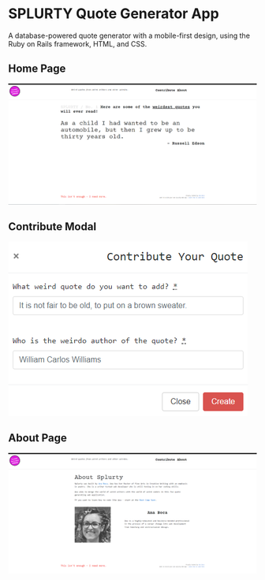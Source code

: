 # SPLURTY Quote Generator App

A database-powered quote generator with a mobile-first design, using the Ruby on Rails framework, HTML, and CSS.


## Home Page

![App Screenshot One](https://github.com/AnaBoca/splurty/blob/master/app/assets/images/screenshot1.PNG?raw=true)


## Contribute Modal

![App Screenshot Two](https://github.com/AnaBoca/splurty/blob/master/app/assets/images/screenshot2.PNG)


## About Page

![App Screenshot Two](https://github.com/AnaBoca/splurty/blob/master/app/assets/images/screenshot3.PNG)